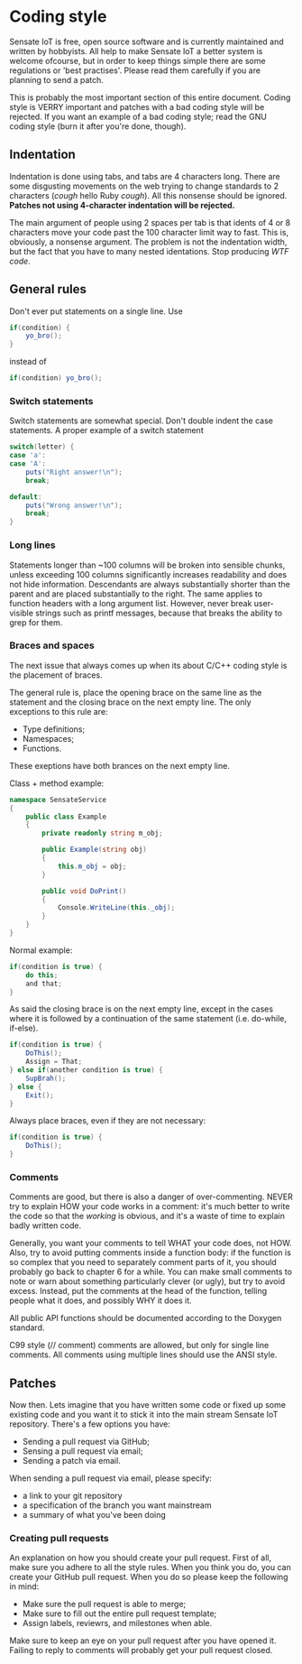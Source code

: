 # Coding style

Sensate IoT is free, open source software and is currently maintained and
written by hobbyists. All help to make Sensate IoT a better system is welcome
ofcourse, but in order to keep things simple there are some regulations
or 'best practises'. Please read them carefully if you are planning to
send a patch.

This is probably the most important section of this entire document. Coding
style is VERRY important and patches with a bad coding style will be
rejected. If you want an example of a bad coding style; read the GNU coding
style (burn it after you're done, though).

## Indentation

Indentation is done using tabs, and tabs are 4 characters long. There are
some disgusting movements on the web trying to change standards to 2 characters
(*cough* hello Ruby *cough*). All this nonsense should be
ignored. <b>Patches not using 4-character indentation will be rejected.</b>

The main argument of people using 2 spaces per tab is that idents of 4 or 8 characters
move your code past the 100 character limit way to fast. This is, obviously,
a nonsense argument. The problem is not the indentation width, but the fact that
you have to many nested identations. Stop producing _WTF code_.

## General rules

Don't ever put statements on a single line. Use

```C#
if(condition) {
    yo_bro();
}
```

instead of

```C#
if(condition) yo_bro();
```

### Switch statements

Switch statements are somewhat special. Don't double indent the case
statements. A proper example of a switch statement

```C#
switch(letter) {
case 'a':
case 'A':
    puts("Right answer!\n");
    break;

default:
    puts("Wrong answer!\n");
    break;
}
```

### Long lines

Statements longer than ~100 columns will be broken into sensible chunks, unless
exceeding 100 columns significantly increases readability and does not hide
information. Descendants are always substantially shorter than the parent and
are placed substantially to the right. The same applies to function headers
with a long argument list. However, never break user-visible strings such as
printf messages, because that breaks the ability to grep for them.

### Braces and spaces

The next issue that always comes up when its about C/C++ coding style is
the placement of braces.

The general rule is, place the opening brace on the same line as the
statement and the closing brace on the next empty line. The only exceptions
to this rule are:

* Type definitions;
* Namespaces;
* Functions.

These exeptions have both brances on the next empty line.

Class + method example:

```C#
namespace SensateService
{
    public class Example
    {
        private readonly string m_obj;

        public Example(string obj)
        {
            this.m_obj = obj;
        }

        public void DoPrint()
        {
            Console.WriteLine(this._obj);
        }
    }
}
```

Normal example:

```C#
if(condition is true) {
    do this;
    and that;
}
```

As said the closing brace is on the next empty line, except in the cases
where it is followed by a continuation of the same statement (i.e. do-while,
if-else).

```C#
if(condition is true) {
    DoThis();
    Assign = That;
} else if(another condition is true) {
    SupBrah();
} else {
    Exit();
}
```

Always place braces, even if they are not necessary:

```C#
if(condition is true) {
    DoThis();
}
```

### Comments

Comments are good, but there is also a danger of over-commenting.  NEVER
try to explain HOW your code works in a comment: it's much better to
write the code so that the _working_ is obvious, and it's a waste of
time to explain badly written code.

Generally, you want your comments to tell WHAT your code does, not HOW.
Also, try to avoid putting comments inside a function body: if the
function is so complex that you need to separately comment parts of it,
you should probably go back to chapter 6 for a while.  You can make
small comments to note or warn about something particularly clever (or
ugly), but try to avoid excess.  Instead, put the comments at the head
of the function, telling people what it does, and possibly WHY it does
it.

All public API functions should be documented according to the Doxygen
standard.

C99 style (// comment) comments are allowed, but only for single
line comments. All comments using multiple lines should use the ANSI style.

## Patches

Now then. Lets imagine that you have written some code or fixed up some
existing code and you want it to stick it into the main stream Sensate IoT
repository. There's a few options you have:

* Sending a pull request via GitHub;
* Sensing a pull request via email;
* Sending a patch via email.

When sending a pull request via email, please specify:

* a link to your git repository
* a specification of the branch you want mainstream
* a summary of what you've been doing

### Creating pull requests

An explanation on how you should create your pull request. First of all,
make sure you adhere to all the style rules. When you think you do, you
can create your GitHub pull request. When you do so please keep the
following in mind:

* Make sure the pull request is able to merge;
* Make sure to fill out the entire pull request template;
* Assign labels, reviewrs, and milestones when able.

Make sure to keep an eye on your pull request after you have opened it. Failing
to reply to comments will probably get your pull request closed.
